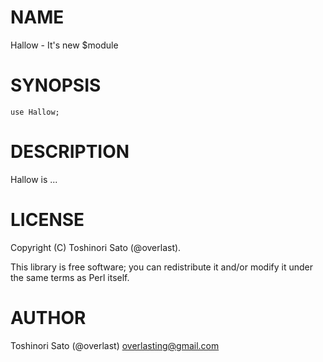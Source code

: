 # NAME

Hallow - It's new $module

# SYNOPSIS

    use Hallow;

# DESCRIPTION

Hallow is ...

# LICENSE

Copyright (C) Toshinori Sato (@overlast).

This library is free software; you can redistribute it and/or modify
it under the same terms as Perl itself.

# AUTHOR

Toshinori Sato (@overlast) <overlasting@gmail.com>
